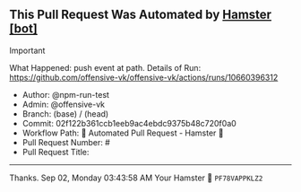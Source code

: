 ## This Pull Request Was Automated by [Hamster [bot]](https://github.com/npm-run-test)

> [!IMPORTANT]
> What Happened: push event at  path.
> Details of Run: https://github.com/offensive-vk/offensive-vk/actions/runs/10660396312


- Author: @npm-run-test
- Admin: @offensive-vk
- Branch:  (base) /  (head)
- Commit: 02f122b361ccb1eeb9ac4ebdc9375b48c720f0a0
- Workflow Path: 🤖 Automated Pull Request - Hamster 🐹
- Pull Request Number: #
- Pull Request Title: 

---

Thanks.
Sep 02, Monday 03:43:58 AM
Your Hamster 🐹 <code>PF78VAPPKLZ2</code>